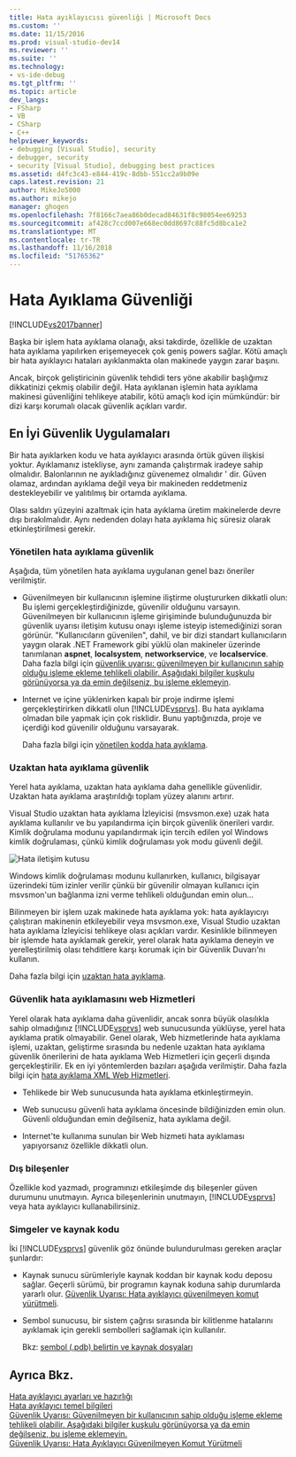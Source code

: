 ```yaml
---
title: Hata ayıklayıcısı güvenliği | Microsoft Docs
ms.custom: ''
ms.date: 11/15/2016
ms.prod: visual-studio-dev14
ms.reviewer: ''
ms.suite: ''
ms.technology:
- vs-ide-debug
ms.tgt_pltfrm: ''
ms.topic: article
dev_langs:
- FSharp
- VB
- CSharp
- C++
helpviewer_keywords:
- debugging [Visual Studio], security
- debugger, security
- security [Visual Studio], debugging best practices
ms.assetid: d4fc3c43-e844-419c-8dbb-551cc2a9b09e
caps.latest.revision: 21
author: MikeJo5000
ms.author: mikejo
manager: ghogen
ms.openlocfilehash: 7f8166c7aea86b0decad84631f8c98054ee69253
ms.sourcegitcommit: af428c7ccd007e668ec0dd8697c88fc5d8bca1e2
ms.translationtype: MT
ms.contentlocale: tr-TR
ms.lasthandoff: 11/16/2018
ms.locfileid: "51765362"
---
```

# <a name="debugger-security"></a>Hata Ayıklama Güvenliği
[!INCLUDE[vs2017banner](../includes/vs2017banner.md)]

Başka bir işlem hata ayıklama olanağı, aksi takdirde, özellikle de uzaktan hata ayıklama yapılırken erişemeyecek çok geniş powers sağlar. Kötü amaçlı bir hata ayıklayıcı hataları ayıklanmakta olan makinede yaygın zarar başını.  
  
 Ancak, birçok geliştiricinin güvenlik tehdidi ters yöne akabilir başlığımız dikkatinizi çekmiş olabilir değil. Hata ayıklanan işlemin hata ayıklama makinesi güvenliğini tehlikeye atabilir, kötü amaçlı kod için mümkündür: bir dizi karşı korumalı olacak güvenlik açıkları vardır.  
  
## <a name="security-best-practices"></a>En İyi Güvenlik Uygulamaları  
 Bir hata ayıklarken kodu ve hata ayıklayıcı arasında örtük güven ilişkisi yoktur. Ayıklamanız istekliyse, aynı zamanda çalıştırmak iradeye sahip olmalıdır. Balonlarının ne ayıkladığınız güvenemez olmalıdır ' dir. Güven olamaz, ardından ayıklama değil veya bir makineden reddetmeniz destekleyebilir ve yalıtılmış bir ortamda ayıklama.  
  
 Olası saldırı yüzeyini azaltmak için hata ayıklama üretim makinelerde devre dışı bırakılmalıdır. Aynı nedenden dolayı hata ayıklama hiç süresiz olarak etkinleştirilmesi gerekir.  
  
### <a name="managed-debugging-security"></a>Yönetilen hata ayıklama güvenlik  
 Aşağıda, tüm yönetilen hata ayıklama uygulanan genel bazı öneriler verilmiştir.  
  
- Güvenilmeyen bir kullanıcının işlemine iliştirme oluştururken dikkatli olun: Bu işlemi gerçekleştirdiğinizde, güvenilir olduğunu varsayın. Güvenilmeyen bir kullanıcının işleme girişiminde bulunduğunuzda bir güvenlik uyarısı iletişim kutusu onayı işleme isteyip istemediğinizi soran görünür. "Kullanıcıların güvenilen", dahil, ve bir dizi standart kullanıcıların yaygın olarak .NET Framework gibi yüklü olan makineler üzerinde tanımlanan **aspnet**, **localsystem**, **networkservice**, ve **localservice**. Daha fazla bilgi için [güvenlik uyarısı: güvenilmeyen bir kullanıcının sahip olduğu işleme ekleme tehlikeli olabilir. Aşağıdaki bilgiler kuşkulu görünüyorsa ya da emin değilseniz, bu işleme eklemeyin](../debugger/security-warning-attaching-to-a-process-owned-by-an-untrusted-user-can-be-dangerous-if-the-following-information-looks-suspicious-or-you-are-unsure-do-not-attach-to-this-process.md).  
  
- Internet ve içine yüklenirken kapalı bir proje indirme işlemi gerçekleştirirken dikkatli olun [!INCLUDE[vsprvs](../includes/vsprvs-md.md)]. Bu hata ayıklama olmadan bile yapmak için çok risklidir. Bunu yaptığınızda, proje ve içerdiği kod güvenilir olduğunu varsayarak.  
  
  Daha fazla bilgi için [yönetilen kodda hata ayıklama](../debugger/debugging-managed-code.md).  
  
### <a name="remote-debugging-security"></a>Uzaktan hata ayıklama güvenlik  
 Yerel hata ayıklama, uzaktan hata ayıklama daha genellikle güvenlidir. Uzaktan hata ayıklama araştırıldığı toplam yüzey alanını artırır.  
  
 Visual Studio uzaktan hata ayıklama İzleyicisi (msvsmon.exe) uzak hata ayıklama kullanılır ve bu yapılandırma için birçok güvenlik önerileri vardır. Kimlik doğrulama modunu yapılandırmak için tercih edilen yol Windows kimlik doğrulaması, çünkü kimlik doğrulaması yok modu güvenli değil.  
  
 ![Hata iletişim kutusu](../debugger/media/dbg-err-remotepermissionschanged.png "DBG_ERR_RemotePermissionsChanged")  
  
 Windows kimlik doğrulaması modunu kullanırken, kullanıcı, bilgisayar üzerindeki tüm izinler verilir çünkü bir güvenilir olmayan kullanıcı için msvsmon'un bağlanma izni verme tehlikeli olduğundan emin olun...  
  
 Bilinmeyen bir işlem uzak makinede hata ayıklama yok: hata ayıklayıcıyı çalıştıran makinenin etkileyebilir veya msvsmon.exe, Visual Studio uzaktan hata ayıklama İzleyicisi tehlikeye olası açıkları vardır. Kesinlikle bilinmeyen bir işlemde hata ayıklamak gerekir, yerel olarak hata ayıklama deneyin ve yerelleştirilmiş olası tehditlere karşı korumak için bir Güvenlik Duvarı'nı kullanın.  
  
 Daha fazla bilgi için [uzaktan hata ayıklama](../debugger/remote-debugging.md).  
  
### <a name="web-services-debugging-security"></a>Güvenlik hata ayıklamasını web Hizmetleri  
 Yerel olarak hata ayıklama daha güvenlidir, ancak sonra büyük olasılıkla sahip olmadığınız [!INCLUDE[vsprvs](../includes/vsprvs-md.md)] web sunucusunda yüklüyse, yerel hata ayıklama pratik olmayabilir. Genel olarak, Web hizmetlerinde hata ayıklama işlemi, uzaktan, geliştirme sırasında bu nedenle uzaktan hata ayıklama güvenlik önerilerini de hata ayıklama Web Hizmetleri için geçerli dışında gerçekleştirilir. Ek en iyi yöntemlerden bazıları aşağıda verilmiştir. Daha fazla bilgi için [hata ayıklama XML Web Hizmetleri](http://msdn.microsoft.com/en-us/c900b137-9fbd-4f59-91b5-9c2c6ce06f00).  
  
-   Tehlikede bir Web sunucusunda hata ayıklama etkinleştirmeyin.  
  
-   Web sunucusu güvenli hata ayıklama öncesinde bildiğinizden emin olun. Güvenli olduğundan emin değilseniz, hata ayıklama değil.  
  
-   Internet'te kullanıma sunulan bir Web hizmeti hata ayıklaması yapıyorsanız özellikle dikkatli olun.  
  
### <a name="external-components"></a>Dış bileşenler  
 Özellikle kod yazmadı, programınızı etkileşimde dış bileşenler güven durumunu unutmayın. Ayrıca bileşenlerinin unutmayın, [!INCLUDE[vsprvs](../includes/vsprvs-md.md)] veya hata ayıklayıcı kullanabilirsiniz.  
  
### <a name="symbols-and-source-code"></a>Simgeler ve kaynak kodu  
 İki [!INCLUDE[vsprvs](../includes/vsprvs-md.md)] güvenlik göz önünde bulundurulması gereken araçlar şunlardır:  
  
- Kaynak sunucu sürümleriyle kaynak koddan bir kaynak kodu deposu sağlar. Geçerli sürümü, bir programın kaynak koduna sahip durumlarda yararlı olur. [Güvenlik Uyarısı: Hata ayıklayıcı güvenilmeyen komut yürütmeli](../debugger/security-warning-debugger-must-execute-untrusted-command.md).  
  
- Sembol sunucusu, bir sistem çağrısı sırasında bir kilitlenme hatalarını ayıklamak için gerekli sembolleri sağlamak için kullanılır.  
  
  Bkz: [sembol (.pdb) belirtin ve kaynak dosyaları](../debugger/specify-symbol-dot-pdb-and-source-files-in-the-visual-studio-debugger.md)  
  
## <a name="see-also"></a>Ayrıca Bkz.  
 [Hata ayıklayıcı ayarları ve hazırlığı](../debugger/debugger-settings-and-preparation.md)   
 [Hata ayıklayıcı temel bilgileri](../debugger/debugger-basics.md)   
 [Güvenlik Uyarısı: Güvenilmeyen bir kullanıcının sahip olduğu işleme ekleme tehlikeli olabilir. Aşağıdaki bilgiler kuşkulu görünüyorsa ya da emin değilseniz, bu işleme eklemeyin.](../debugger/security-warning-attaching-to-a-process-owned-by-an-untrusted-user-can-be-dangerous-if-the-following-information-looks-suspicious-or-you-are-unsure-do-not-attach-to-this-process.md)   
 [Güvenlik Uyarısı: Hata Ayıklayıcı Güvenilmeyen Komut Yürütmeli](../debugger/security-warning-debugger-must-execute-untrusted-command.md)





